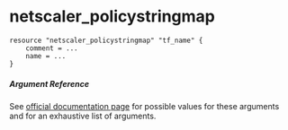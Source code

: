 # netscaler_policystringmap

```
resource "netscaler_policystringmap" "tf_name" {
    comment = ...
    name = ...
}
```

##### Argument Reference

See [official documentation page](https://developer-docs.citrix.com/projects/netscaler-nitro-api/en/11.0/configuration/policy/policystringmap/policystringmap/) for possible values for these arguments and for an exhaustive list of arguments.

